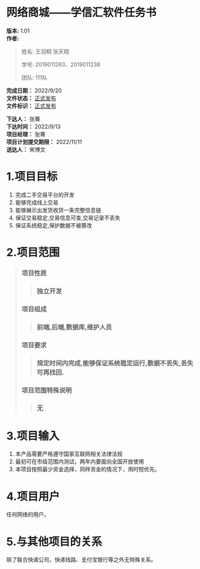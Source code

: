 # 网络商城——学信汇软件任务书 #
**版本:** 1.01  
**作者:**  
>姓名: 王羽桐 张天翔
> 
>学号: 2019011263、2019011238
> 
>团队: 111队  
>
**完成日期：**  2022/9/20  
**文件状态：**  <u>正式发布</u>  
**文件标识：**  <u>正式发布</u>

**下达人：** 张骞  
**下达时间：** 2022/9/13  
**项目经理：** 张骞  
**项目计划提交期限：** 2022/11/11  
**送达人：** 宋博文

# 1.项目目标 #
1. 完成二手交易平台的开发
2. 能够完成线上交易
3. 能够展示出发货收货一条完整信息链
4. 保证交易稳定,交易信息可查,交易记录不丢失
5. 保证系统稳定,保护数据不被篡改

# 2.项目范围 #
>### 项目性质
>>### 独立开发
>### 项目组成
>>### 前端,后端,数据库,维护人员
>### 项目要求
>>### 规定时间内完成,能够保证系统稳定运行,数据不丢失,丢失可再找回.
>### 项目范围特殊说明
>>### 无

# 3.项目输入 #  
1. 本产品需要严格遵守国家互联网相关法律法规  
2. 最初可在市级范围内测试，两年内要面向全国开放使用  
3. 本项目按照最少资金选择，同样资金的情况下，用时短优先。

# 4.项目用户 #
任何网络的用户。

# 5.与其他项目的关系 #
除了联合快递公司，快递线路、支付宝银行等之外无特殊关系。

